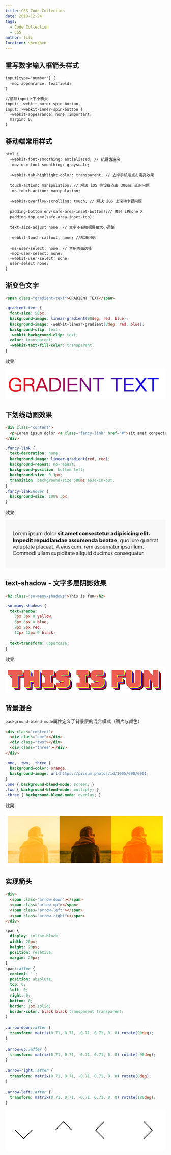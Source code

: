 ```yaml
---
title: CSS Code Collection
date: 2019-12-24
tags:
  - Code Collection
  - CSS
author: lili
location: shenzhen
---
```


## 重写数字输入框箭头样式

```less
input[type="number"] {
  -moz-appearance: textfield;
}

//清除input上下小箭头
input::-webkit-outer-spin-button,
input::-webkit-inner-spin-button {
  -webkit-appearance: none !important;
  margin: 0;
}
```

## 移动端常用样式

```less
html {
  -webkit-font-smoothing: antialiased; // 抗锯齿渲染
  -moz-osx-font-smoothing: grayscale;

  -webkit-tab-highlight-color: transparent; // 去掉手机端点击高亮效果

  touch-action: manipulation; // 解决 iOS 等设备点击 300ms 延迟问题
  -ms-touch-action: manipulation;

  -webkit-overflow-scrolling: touch; // 解决 iOS 上滚动卡顿问题

  padding-bottom env(safe-area-inset-bottom);// 兼容 iPhone X
  padding-top env(safe-area-inset-top);

  text-size-adjust none; // 文字不会根据屏幕大小调整

  -webkit-touch-callout: none; //解决闪退

  -ms-user-select: none; // 禁用页面选择
  -moz-user-select: none;
  -webkit-user-select: none;
  user-select none;
}
```

## 渐变色文字

```html
<span class="gradient-text">GRADIENT TEXT</span>
```

```css
.gradient-text {
  font-size: 50px;
  background-image: linear-gradient(90deg, red, blue);
  background-image: -webkit-linear-gradient(0deg, red, blue);
  background-clip: text;
  -webkit-background-clip: text;
  color: transparent;
  -webkit-text-fill-color: transparent;
}
```
效果:

![image from dependency](../.vuepress/public/images/css-tips/1.png)

## 下划线动画效果

```html
<div class="content">
  <p>Lorem ipsum dolor <a class="fancy-link" href="#">sit amet consectetur adipisicing elit. Impedit repudiandae assumenda beatae</a>, quo iure quaerat voluptate placeat. A eius cum, rem aspernatur ipsa illum. Commodi ullam cupiditate aliquid ducimus consequatur.</p>
</div>
```
```css
.fancy-link {
  text-decoration: none;
  background-image: linear-gradient(red, red);
  background-repeat: no-repeat;
  background-position: bottom left;
  background-size: 0 3px;
  transition: background-size 500ms ease-in-out;
}
.fancy-link:hover {
  background-size: 100% 3px;
}
```
效果:

![image from dependency](../.vuepress/public/images/css-tips/2.gif)


## text-shadow - 文字多层阴影效果
```html
<h2 class="so-many-shadows">This is fun</h2>
```
```css
.so-many-shadows {
  text-shadow:
    3px 3px 0 yellow,
    6px 6px 0 blue,
    9px 9px red,
    12px 12px 0 black;

  text-transform: uppercase;
}
```
效果:

![image from dependency](../.vuepress/public/images/css-tips/3.png)

## 背景混合

` background-blend-mode `属性定义了背景层的混合模式（图片与颜色）

```html
<div class="content">
  <div class="one"></div>
  <div class="two"></div>
  <div class="three"></div>
</div>
```
```css
.one, .two, .three {
  background-color: orange;
  background-image: url(https://picsum.photos/id/1005/600/600);
}
.one { background-blend-mode: screen; }
.two { background-blend-mode: multiply; }
.three { background-blend-mode: overlay; }
```

效果:

![image from dependency](../.vuepress/public/images/css-tips/4.png)

## 实现箭头

```html
<div>
  <span class="arrow-down"></span>
  <span class="arrow-up"></span>
  <span class="arrow-left"></span>
  <span class="arrow-right"></span>
</div>
```

```css
span {
  display: inline-block;
  width: 20px;
  height: 20px;
  position: relative;
  margin: 20px;
}
span::after {
  content: '';
  position: absolute;
  top: 0;
  left: 0;
  right: 0;
  bottom: 0;
  border: 1px solid;
  border-color: black black transparent transparent;
}

.arrow-down::after {
  transform: matrix(0.71, 0.71, -0.71, 0.71, 0, 0) rotate(90deg);
}

.arrow-up::after {
  transform: matrix(0.71, 0.71, -0.71, 0.71, 0, 0) rotate(-90deg);
}

.arrow-right::after {
  transform: matrix(0.71, 0.71, -0.71, 0.71, 0, 0) rotate(0deg);
}

.arrow-left::after {
  transform: matrix(0.71, 0.71, -0.71, 0.71, 0, 0) rotate(180deg);
}
```
![image from dependency](../.vuepress/public/images/css-code-collection/01.png)
